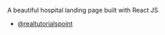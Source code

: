 
A beautiful hospital landing page built with React JS




- [@realtutorialspoint](https://github.com/ikrame450/hospital-landing)
